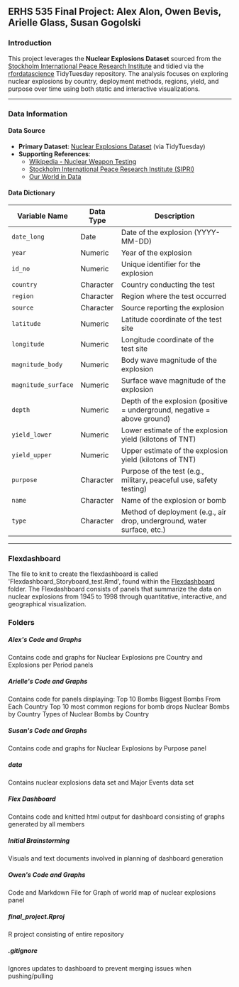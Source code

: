 ## ERHS 535 Final Project: Alex Alon, Owen Bevis, Arielle Glass, Susan Gogolski

### Introduction

This project leverages the **Nuclear Explosions Dataset** sourced from the [Stockholm International Peace Research Institute](https://www.sipri.org/) and tidied via the [rfordatascience](https://github.com/rfordatascience/tidytuesday/tree/master/data/2019/2019-08-20) TidyTuesday repository. The analysis focuses on exploring nuclear explosions by country, deployment methods, regions, yield, and purpose over time using both static and interactive visualizations.

---

### Data Information

#### Data Source
- **Primary Dataset**: [Nuclear Explosions Dataset](https://github.com/rfordatascience/tidytuesday/tree/master/data/2019/2019-08-20) (via TidyTuesday)
- **Supporting References**:
  - [Wikipedia - Nuclear Weapon Testing](https://en.wikipedia.org/wiki/Nuclear_weapon_testing)
  - [Stockholm International Peace Research Institute (SIPRI)](https://www.sipri.org/)
  - [Our World in Data](https://ourworldindata.org/)

#### Data Dictionary

| Variable Name          | Data Type   | Description                                                                |
|------------------------|-------------|----------------------------------------------------------------------------|
| `date_long`            | Date        | Date of the explosion (YYYY-MM-DD)                                         |
| `year`                 | Numeric     | Year of the explosion                                                      |
| `id_no`                | Numeric     | Unique identifier for the explosion                                        |
| `country`              | Character   | Country conducting the test                                                |
| `region`               | Character   | Region where the test occurred                                             |
| `source`               | Character   | Source reporting the explosion                                             |
| `latitude`             | Numeric     | Latitude coordinate of the test site                                       |
| `longitude`            | Numeric     | Longitude coordinate of the test site                                      |
| `magnitude_body`       | Numeric     | Body wave magnitude of the explosion                                       |
| `magnitude_surface`    | Numeric     | Surface wave magnitude of the explosion                                    |
| `depth`                | Numeric     | Depth of the explosion (positive = underground, negative = above ground)   |
| `yield_lower`          | Numeric     | Lower estimate of the explosion yield (kilotons of TNT)                    |
| `yield_upper`          | Numeric     | Upper estimate of the explosion yield (kilotons of TNT)                    |
| `purpose`              | Character   | Purpose of the test (e.g., military, peaceful use, safety testing)         |
| `name`                 | Character   | Name of the explosion or bomb                                              |
| `type`                 | Character   | Method of deployment (e.g., air drop, underground, water surface, etc.)    |

---
### Flexdashboard
  The file to knit to create the flexdashboard is called 'Flexdashboard_Storyboard_test.Rmd', found within the [Flexdashboard](https://github.com/Beviso23/final_project/tree/master/Flex%20Dashboard) folder.
  The Flexdashboard consists of panels that summarize the data on nuclear explosions from 1945 to 1998 through quantitative, interactive, and geographical visualization.

### Folders

##### Alex's Code and Graphs
  Contains code and graphs for Nuclear Explosions pre Country and Explosions per Period panels

##### Arielle's Code and Graphs
  Contains code for panels displaying:
      Top 10 Bombs
      Biggest Bombs From Each Country
      Top 10 most common regions for bomb drops
      Nuclear Bombs by Country
      Types of Nuclear Bombs by Country
  
##### Susan's Code and Graphs
  Contains code and graphs for Nuclear Explosions by Purpose panel


##### data
  Contains nuclear explosions data set and Major Events data set

##### Flex Dashboard
  Contains code and knitted html output for dashboard consisting of graphs generated by all members
  

##### Initial Brainstorming
  Visuals and text documents involved in planning of dashboard generation

##### Owen's Code and Graphs
  Code and Markdown File for Graph of world map of nuclear explosions panel

##### final_project.Rproj
  R project consisting of entire repository

##### .gitignore
  Ignores updates to dashboard to prevent merging issues when pushing/pulling


